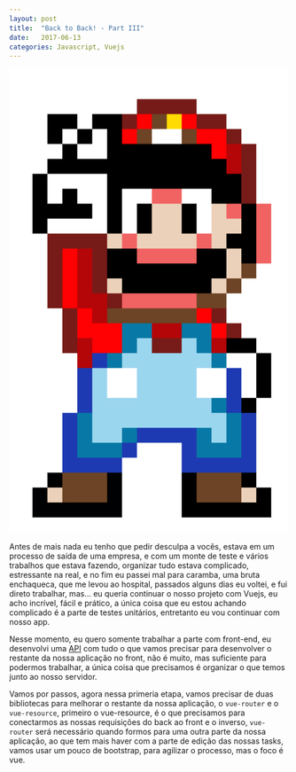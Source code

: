 ```yaml
---
layout: post
title:  "Back to Back! - Part III"
date:   2017-06-13
categories: Javascript, Vuejs
---
```



![back](https://github.com/IgorVieira/igorvieira.github.io/blob/master/_images/back-to-back.png?raw=true)


Antes de mais nada eu tenho que pedir desculpa a vocês, estava em um processo de saída de uma empresa, e com um monte de teste e vários trabalhos que estava fazendo, organizar tudo estava complicado, estressante na real, e no fim eu passei mal para caramba, uma bruta enchaqueca, que me levou ao hospital, passados alguns dias eu voltei, e fui direto trabalhar, mas... eu queria continuar o nosso projeto com Vuejs, eu acho incrível, fácil e prático, a única coisa que eu estou achando complicado é a parte de testes unitários, entretanto eu vou continuar com nosso app.

Nesse momento, eu quero somente trabalhar a parte com front-end, eu desenvolvi uma [API](https://github.com/IgorVieira/base-api) com tudo o que vamos precisar para desenvolver o restante da nossa aplicação no front, não é muito, mas  suficiente para podermos trabalhar, a única coisa que precisamos é organizar o que temos junto ao nosso servidor.


Vamos por passos, agora nessa primeria etapa, vamos precisar de duas bibliotecas para melhorar o restante da nossa aplicação, o `vue-router` e o `vue-resource`, primeiro o vue-resource, é o que precisamos para conectarmos as nossas requisições do back ao front e o inverso, `vue-router` será necessário quando formos para uma outra parte da nossa aplicação, ao que tem mais haver com a parte de edição das nossas tasks, vamos usar um pouco de bootstrap, para agilizar o processo, mas o foco é vue.